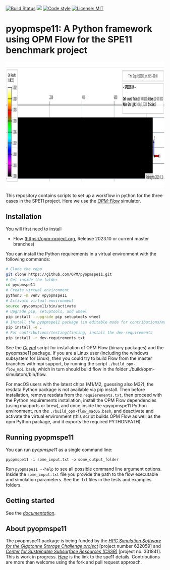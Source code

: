 [![Build Status](https://github.com/OPM/pyopmspe11/actions/workflows/CI.yml/badge.svg)](https://github.com/OPM/pyopmspe11/actions/workflows/CI.yml)
<a href="https://www.python.org/"><img src="https://img.shields.io/badge/python-3.8%20|%203.9%20|%203.10%20|%203.11-blue.svg"></a>
[![Code style](https://img.shields.io/badge/code%20style-black-000000.svg)](https://github.com/ambv/black)
[![License: MIT](https://img.shields.io/badge/license-MIT-blue)](https://opensource.org/license/mit/)

# pyopmspe11: A Python framework using OPM Flow for the SPE11 benchmark project

<img src="docs/text/figs/animation.gif" width="830" height="400">

This repository contains scripts to set up a workflow in python for the three cases in the SPE11 project.
Here we use the [_OPM-Flow_](https://opm-project.org/?page_id=19) simulator.

## Installation
You will first need to install
* Flow (https://opm-project.org, Release 2023.10 or current master branches)

You can install the Python requirements in a virtual environment with the following commands:

```bash
# Clone the repo
git clone https://github.com/OPM/pyopmspe11.git
# Get inside the folder
cd pyopmspe11
# Create virtual environment
python3 -m venv vpyopmspe11
# Activate virtual environment
source vpyopmspe11/bin/activate
# Upgrade pip, setuptools, and wheel
pip install --upgrade pip setuptools wheel
# Install the pyopmspe11 package (in editable mode for contributions/modifications; otherwise, pip install .)
pip install -e .
# For contributions/testing/linting, install the dev-requirements
pip install -r dev-requirements.txt
``` 

See the [_CI.yml_](https://github.com/OPM/pyopmspe11/blob/main/.github/workflows/CI.yml) script  for installation of OPM Flow (binary packages) and the pyopmspe11 package. If you are a Linux user (including the windows subsystem for Linux), then you could try to build Flow from the master branches with mpi support, by running the script `./build_opm-flow_mpi.bash`, which in turn should build flow in the folder ./build/opm-simulators/bin/flow. 

For macOS users with the latest chips (M1/M2, guessing also M3?), the resdata Python package is not available via pip install. Then before installation, remove resdata from the `requierements.txt`, then proceed with the Python requirements installation, install the OPM Flow dependencies (using macports or brew), and once inside the vpyopmspe11 Python environment, run the `./build_opm-flow_macOS.bash`, and deactivate and activate the virtual environment (this script builds OPM Flow as well as the opm Python package, and it exports the required PYTHONPATH).

## Running pyopmspe11
You can run _pyopmspe11_ as a single command line:
```
pyopmspe11 -i some_input.txt -o some_output_folder
```
Run `pyopmspe11 --help` to see all possible command line 
argument options. Inside the `some_input.txt` file you provide the path to the flow executable and simulation parameters. See the .txt files in the tests and examples folders.

## Getting started
See the [_documentation_](https://OPM.github.io/pyopmspe11/introduction.html).

## About pyopmspe11
The pyopmspe11 package is being funded by the [_HPC Simulation Software for the Gigatonne Storage Challenge project_](https://www.norceresearch.no/en/projects/hpc-simulation-software-for-the-gigatonne-storage-challenge) [project number 622059] and [_Center for Sustainable Subsurface Resources (CSSR)_](https://cssr.no) 
[project no. 331841].
This is work in progress. [_Here_](https://www.spe.org/en/csp/) is the link to the spe11 details.
Contributions are more than welcome using the fork and pull request approach.
